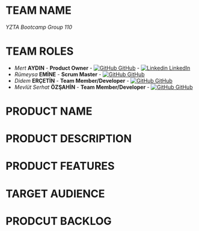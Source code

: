 # TEAM NAME 

_YZTA Bootcamp Group 110_

# TEAM ROLES

- *Mert* __AYDIN__ - __Product Owner__ - [![GitHub](https://i.sstatic.net/tskMh.png) GitHub](https://github.com/Mert30) - [![Linkedin](https://i.sstatic.net/gVE0j.png) LinkedIn](https://www.linkedin.com/in/mert30/)
- *Rümeysa* __EMİNE__ - __Scrum Master__ - [![GitHub](https://i.sstatic.net/tskMh.png) GitHub](https://github.com/rumeysaemine)
- *Didem* __ERÇETİN__ - __Team Member/Developer__ - [![GitHub](https://i.sstatic.net/tskMh.png) GitHub](https://github.com/didemerctn)
- *Mevlüt Serhat* __ÖZŞAHİN__ - __Team Member/Developer__ - [![GitHub](https://i.sstatic.net/tskMh.png) GitHub](https://github.com/MevlutOz)
  
# PRODUCT NAME


# PRODUCT DESCRIPTION


# PRODUCT FEATURES


# TARGET AUDIENCE


# PRODCUT BACKLOG

